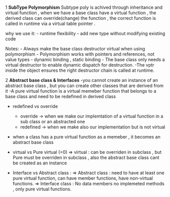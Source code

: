 1 **SubType Polymorphism**
Subtype poly is achived through inheritance and virtual function , when we have a base class have a virtual function , the derived class can override(change) the function , the correct function is called in runtime
via a virtual table pointer .

why we use it:
    - runtime flexibility 
    - add new type without modifying existing code
    
Notes:
    - Always make the base class destructor virtual when using polymorphism
    - Polymorphism works with pointers and references, not value types
    - dynamic binding ,  static binding
    - The base class only needs a virtual destructor to enable dynamic dispatch for destruction.
    -The vptr inside the object ensures the right destructor chain is called at runtime.


2 **Abstract base class & Interfaces**
-you cannot create an instance of an abstract base class , but you can create other classes that are derived from it 
-A pure virtual function is a virtual memeber function that belongs to a base class and need to be redefined in derived class 

- redefined vs override
    - override -> when we make our implemtation of a virtual function in a sub class or an abstracted one 
    - redefined -> when we make also our implementation but is not  virtual 
    
- when a class has a pure virtual function as a memeber , it becomes an abstract base class 

- virtual vs Pure virtual (=0) => virtual : can be overriden in subclass , but Pure must be overriden in subclass , also the abstract base class cant be created as an instance 

- Interface vs Abstract class :
    => Abstract class : need to have at  least one pure virtual function, can have member functions, 
        have non-virtual functions.
    => Interface class : No data members no implemeted methods , only pure virtual functions.
    